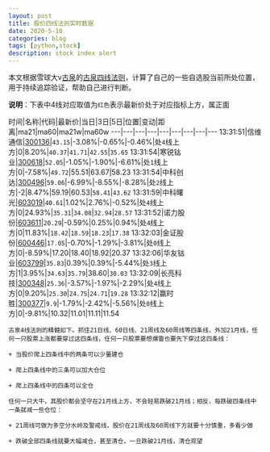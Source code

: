 ```yaml
---
layout: post
title: 股价四线法则实时数据
date: 2020-5-10
categories: blog
tags: [python,stock]
description: stock index alert
---
```



本文根据雪球大v[古泉](https://xueqiu.com/u/7148646888)的[古泉四线法则](https://xueqiu.com/7148646888/130498192)，计算了自己的一些自选股当前所处位置，用于持续追踪验证，帮助自己进行判断。

**说明**：下表中4线对应取值为`红色`表示最新价处于对应指标上方，属正面

时间|名称|代码|最新价|当日|3日|5日|位置|变动|距离|ma21|ma60|ma21w|ma60w
---|---|---|---|---|---|---|---|---
13:31:51|信维通信|[300136](https://xueqiu.com/S/SZ300136)|`43.15`|-3.08%|-0.65%|-0.46%|处`4`线上方|0|8.20%|`40.37`|`41.71`|`42.55`|`35.65`
13:31:54|寒锐钴业|[300618](https://xueqiu.com/S/SZ300618)|`52.05`|-1.05%|-1.90%|-6.61%|处`1`线上方|0|-7.58%|`49.72`|55.51|63.67|58.23
13:31:54|中科创达|[300496](https://xueqiu.com/S/SZ300496)|`59.06`|-6.99%|-8.55%|-8.28%|处`2`线上方|-2|8.47%|59.19|60.53|`58.41`|`43.62`
13:31:59|中科曙光|[603019](https://xueqiu.com/S/SH603019)|`40.61`|1.02%|2.76%|-0.52%|处`4`线上方|0|24.93%|`35.31`|`34.08`|`32.94`|`28.57`
13:31:52|诺力股份|[603611](https://xueqiu.com/S/SH603611)|`20.29`|-0.59%|0.25%|0.94%|处`4`线上方|0|11.83%|`18.42`|`18.59`|`18.23`|`17.38`
13:32:03|金证股份|[600446](https://xueqiu.com/S/SH600446)|`17.05`|-0.70%|-1.29%|-3.81%|处`0`线上方|0|-8.59%|17.20|18.40|18.92|20.37
13:32:06|华友钴业|[603799](https://xueqiu.com/S/SH603799)|`35.83`|0.39%|0.39%|-5.44%|处`3`线上方|1|3.95%|`34.63`|`35.79`|38.60|`30.03`
13:32:09|长亮科技|[300348](https://xueqiu.com/S/SZ300348)|`25.36`|-3.57%|-1.97%|-2.29%|处`4`线上方|0|9.20%|`25.30`|`24.75`|`24.71`|`19.28`
13:32:12|赢时胜|[300377](https://xueqiu.com/S/SZ300377)|`9.9`|-1.79%|-2.42%|-5.56%|处`0`线上方|0|-9.81%|10.32|11.01|11.11|11.54

```
古泉4线法则的精髓如下。抓住21日线、60日线、21周线及60周线等四条线，外加21月线，任何一只股票上涨都要穿过这四条线，任何一只股票要想爆雷也要先下穿过这四条线：

+ 当股价爬上四条线中的两条可以少量建仓

+ 爬上四条线中的三条可以加大仓位

+ 爬上四条线中的四条可以全仓

任何一只大牛，其股价都会坚守在21月线上方，不会轻易跌破21月线；相反，每跌破四条线中一条就减一些仓位：

+ 21周线可做为多空分水岭及警戒线，股价在21周线及60周线下方就要十分慎重，多看少做

+ 跌破全部四条线就要大幅减仓，甚至清仓，一旦跌破21月线，清仓观望
```